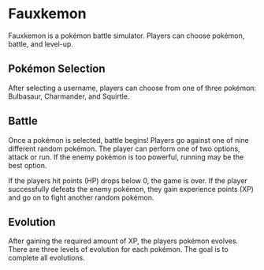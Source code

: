 # Fauxkemon

Fauxkemon is a pokémon battle simulator. Players can choose pokémon, battle, and level-up.

## Pokémon Selection

After selecting a username, players can choose from one of three pokémon: Bulbasaur, Charmander, and Squirtle.

## Battle

Once a pokémon is selected, battle begins! Players go against one of nine different random pokémon. The player can perform one of two options, attack or run. If the enemy pokémon is too powerful, running may be the best option.

If the players hit points (HP) drops below 0, the game is over. If the player successfully defeats the enemy pokémon, they gain experience points (XP) and go on to fight another random pokémon.

## Evolution

After gaining the required amount of XP, the players pokémon evolves. There are three levels of evolution for each pokémon. The goal is to complete all evolutions.
